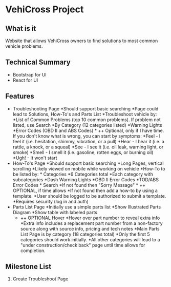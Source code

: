 # VehiCross Project

## What is it

Website that allows VehiCross owners to find solutions to most common vehicle problems. 

## Technical Summary

* Bootstrap for UI
* React for UI

## Features

* Troubleshooting Page
    *Should support basic searching
    *Page could lead to Solutions, How-To's and Parts List 
    *Troubleshoot vehicle by:
        *List of Common Problems (top 10 common problems).  If problem not listed, use Search
        *By Category (12 categories listed)
        *Warning Lights
        *Error Codes (OBD II and ABS Codes)
        * ++ Optional, only if I have time.
            If you don't know what is wrong, you can start by symptoms:
            *Feel - I feel it (i.e. hesitation, shimmy, vibration, or a pull)
            *Hear - I hear it (i.e. a rattle, a knock, or a squeal)
            *See - I see it (i.e. oil leak, warning light, or smoke)
            *Smell - I smell it (i.e. gasoline, rotten eggs, or burning oil)
            *Ugh! - It won't start
* How-To's Page
    *Should support basic searching
    *Long Pages, vertical scrolling
    *Likely viewed on mobile while working on vehicle
    *How-To to be listed by:
        * Categories
            *6 Categories total
            *Each category with subcategories
        *Dash Warning Lights
        *OBD II Error Codes
        *TOD/ABS Error Codes
        * Search
            *If not found then "Sorry Message"
            * ++ OPTIONAL, if time allows
                *If not found then add a how-to by using a template.
                *User should be logged to be authorized to submit a template.
                *Requires security (log in and auth)
* Parts List Page
    *Initially use a simple parts list
    *Show Illustrated Parts Diagram
    *Show table with labeled parts
    * ++ OPTIONAL Hover
        *Hover over part number to reveal extra info
        *Extra info includes a replacement part number from a non-factory source along with source info, pricing and tech notes
    *Main Parts List Page is by category (18 categories total)
        *Only the first 5 categories should work initially.
        *All other categories will lead to a "under construction/check back" page until time allows for completion.



## Milestone List

1. Create Troubleshoot Page
